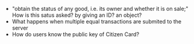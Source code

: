 - "obtain the status of any good, i.e. its owner and whether it is on sale;" How is this satus asked? by giving an ID? an object?
- What happens when multiple equal transactions are submited to the server
- How do users know the public key of Citizen Card?

